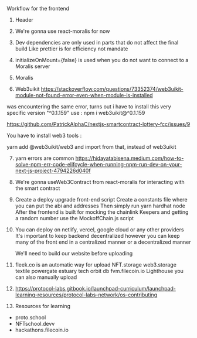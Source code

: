 Workflow for the frontend

1. Header 
2. We're gonna use react-moralis for now 
3. Dev dependencies are only used in parts that do not affect the final build
 Like prettier is for efficiency not mandate

 4. initializeOnMount={false} is used when you do not want to connect to a Moralis server

5. Moralis 
6. Web3uikit 
https://stackoverflow.com/questions/73352374/web3uikit-module-not-found-error-even-when-module-is-installed

was encountering the same error, turns out i have to install this very specific version "^0.1.159" use : npm i web3uikit@^0.1.159

https://github.com/PatrickAlphaC/nextjs-smartcontract-lottery-fcc/issues/9

You have to install web3 tools :

yarn add @web3uikit/web3
and import from that, instead of web3uikit

7. yarn errors are common
https://hidayatabisena.medium.com/how-to-solve-npm-err-code-elifcycle-when-running-npm-run-dev-on-your-next-js-project-4794226d040f

8. We're gonna useWeb3Contract from react-moralis for interacting with the smart contract

9. Create a deploy upgrade front-end script
    Create a constants file where you can put the abi and addresses 
    Then simply run yarn hardhat node 
    After the frontend is built for mocking the chainlink Keepers and getting a random number use the MockoffChain.js script

10. You can deploy on netlify, vercel, google cloud or any other providers
    It's important to keep backend decentralized however you can keep many of the front end in a centralized manner or a decentralized manner

    We'll need to build our website before uploading 

11. fleek.co is an automatic way for upload
    NFT.storage
    web3.storage
    textile powergate
    estuary tech
    orbit db
    fvm.filecoin.io
    Lighthouse
    you can also manually upload

12. https://protocol-labs.gitbook.io/launchpad-curriculum/launchpad-learning-resources/protocol-labs-network/os-contributing

13. Resources for learning 
- proto.school
- NFTschool.devv
- hackathons.filecoin.io

